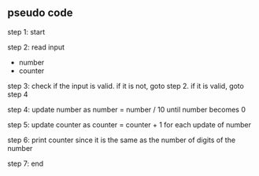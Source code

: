 ## pseudo code  
step 1: start  

step 2: read input  
- number 
- counter   
  
step 3: check if the input is valid. if it is not, goto step 2. if it is valid, goto step 4  

step 4: update number as number = number / 10 until number becomes 0  

step 5: update counter as counter = counter + 1 for each update of number  

step 6: print counter since it is the same as the number of digits of the number  

step 7: end  
